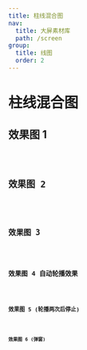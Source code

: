 ```yaml
---
title: 柱线混合图
nav:
  title: 大屏素材库
  path: /screen
group:
  title: 线图
  order: 2
---
```


# 柱线混合图

## 效果图 1

<code src="../../../example/BarLineDemo/demo1.tsx" background="#040727">

## 效果图 2

<code src="../../../example/BarLineDemo/demo2.tsx" background="#040727">

## 效果图 3

<code src="../../../example/BarLineDemo/demo3.tsx" background="#040727">

## 效果图 4 自动轮播效果

<code src="../../../example/BarLineDemo/demo4.tsx" background="#040727">

## 效果图 5 (轮播两次后停止)

<code src="../../../example/BarLineDemo/demo5.tsx" background="#040727">

## 效果图 6 (弹窗)

<code src="../../../example/BarLineDemo/demo6.tsx" background="#040727">
